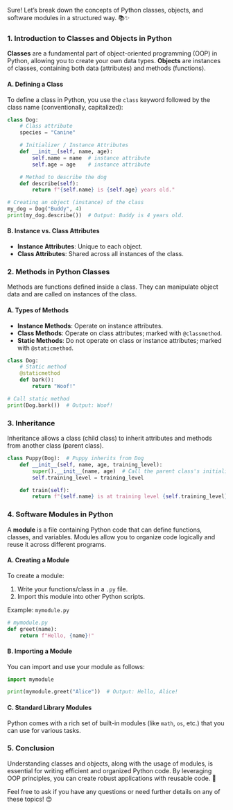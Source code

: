 Sure! Let’s break down the concepts of Python classes, objects, and software modules in a structured way. 📚✨

### 1. Introduction to Classes and Objects in Python
**Classes** are a fundamental part of object-oriented programming (OOP) in Python, allowing you to create your own data types. **Objects** are instances of classes, containing both data (attributes) and methods (functions).

#### A. Defining a Class
To define a class in Python, you use the `class` keyword followed by the class name (conventionally, capitalized):

```python
class Dog:
    # Class attribute
    species = "Canine"

    # Initializer / Instance Attributes
    def __init__(self, name, age):
        self.name = name  # instance attribute
        self.age = age    # instance attribute

    # Method to describe the dog
    def describe(self):
        return f"{self.name} is {self.age} years old."

# Creating an object (instance) of the class
my_dog = Dog("Buddy", 4)
print(my_dog.describe())  # Output: Buddy is 4 years old.
```

#### B. Instance vs. Class Attributes
- **Instance Attributes**: Unique to each object.
- **Class Attributes**: Shared across all instances of the class.

### 2. Methods in Python Classes
Methods are functions defined inside a class. They can manipulate object data and are called on instances of the class.

#### A. Types of Methods
- **Instance Methods**: Operate on instance attributes.
- **Class Methods**: Operate on class attributes; marked with `@classmethod`.
- **Static Methods**: Do not operate on class or instance attributes; marked with `@staticmethod`.

```python
class Dog:
    # Static method
    @staticmethod
    def bark():
        return "Woof!"

# Call static method
print(Dog.bark())  # Output: Woof!
```

### 3. Inheritance
Inheritance allows a class (child class) to inherit attributes and methods from another class (parent class).

```python
class Puppy(Dog):  # Puppy inherits from Dog
    def __init__(self, name, age, training_level):
        super().__init__(name, age)  # Call the parent class's initializer
        self.training_level = training_level

    def train(self):
        return f"{self.name} is at training level {self.training_level}."
```

### 4. Software Modules in Python
A **module** is a file containing Python code that can define functions, classes, and variables. Modules allow you to organize code logically and reuse it across different programs.

#### A. Creating a Module
To create a module:
1. Write your functions/class in a `.py` file.
2. Import this module into other Python scripts.

Example: `mymodule.py`
```python
# mymodule.py
def greet(name):
    return f"Hello, {name}!"
```

#### B. Importing a Module
You can import and use your module as follows:

```python
import mymodule

print(mymodule.greet("Alice"))  # Output: Hello, Alice!
```

#### C. Standard Library Modules
Python comes with a rich set of built-in modules (like `math`, `os`, etc.) that you can use for various tasks.

### 5. Conclusion
Understanding classes and objects, along with the usage of modules, is essential for writing efficient and organized Python code. By leveraging OOP principles, you can create robust applications with reusable code. 🌟

Feel free to ask if you have any questions or need further details on any of these topics! 😊
